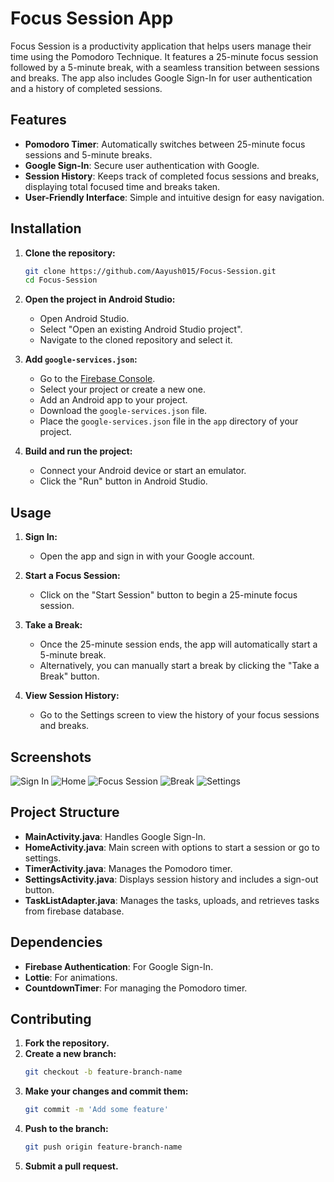 # Focus Session App

Focus Session is a productivity application that helps users manage their time using the Pomodoro Technique. It features a 25-minute focus session followed by a 5-minute break, with a seamless transition between sessions and breaks. The app also includes Google Sign-In for user authentication and a history of completed sessions.

## Features

- **Pomodoro Timer**: Automatically switches between 25-minute focus sessions and 5-minute breaks.
- **Google Sign-In**: Secure user authentication with Google.
- **Session History**: Keeps track of completed focus sessions and breaks, displaying total focused time and breaks taken.
- **User-Friendly Interface**: Simple and intuitive design for easy navigation.

## Installation

1. **Clone the repository:**
    ```bash
    git clone https://github.com/Aayush015/Focus-Session.git
    cd Focus-Session
    ```

2. **Open the project in Android Studio:**
    - Open Android Studio.
    - Select "Open an existing Android Studio project".
    - Navigate to the cloned repository and select it.

3. **Add `google-services.json`:**
    - Go to the [Firebase Console](https://console.firebase.google.com/).
    - Select your project or create a new one.
    - Add an Android app to your project.
    - Download the `google-services.json` file.
    - Place the `google-services.json` file in the `app` directory of your project.

4. **Build and run the project:**
    - Connect your Android device or start an emulator.
    - Click the "Run" button in Android Studio.

## Usage

1. **Sign In:**
    - Open the app and sign in with your Google account.

2. **Start a Focus Session:**
    - Click on the "Start Session" button to begin a 25-minute focus session.

3. **Take a Break:**
    - Once the 25-minute session ends, the app will automatically start a 5-minute break.
    - Alternatively, you can manually start a break by clicking the "Take a Break" button.

4. **View Session History:**
    - Go to the Settings screen to view the history of your focus sessions and breaks.

## Screenshots

![Sign In](app/src/main/assets/appPictures/sign_in.png)
![Home](app/src/main/assets/appPictures/home.png)
![Focus Session](app/src/main/assets/appPictures/focus_session.png)
![Break](app/src/main/assets/appPictures/break.png)
![Settings](app/src/main/assets/appPictures/settings.png)

## Project Structure

- **MainActivity.java**: Handles Google Sign-In.
- **HomeActivity.java**: Main screen with options to start a session or go to settings.
- **TimerActivity.java**: Manages the Pomodoro timer.
- **SettingsActivity.java**: Displays session history and includes a sign-out button.
- **TaskListAdapter.java**: Manages the tasks, uploads, and retrieves tasks from firebase database. 

## Dependencies

- **Firebase Authentication**: For Google Sign-In.
- **Lottie**: For animations.
- **CountdownTimer**: For managing the Pomodoro timer.

## Contributing

1. **Fork the repository.**
2. **Create a new branch:**
    ```bash
    git checkout -b feature-branch-name
    ```
3. **Make your changes and commit them:**
    ```bash
    git commit -m 'Add some feature'
    ```
4. **Push to the branch:**
    ```bash
    git push origin feature-branch-name
    ```
5. **Submit a pull request.**